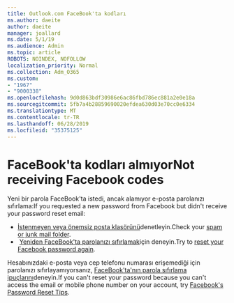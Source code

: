 ```yaml
---
title: Outlook.com FaceBook'ta kodları
ms.author: daeite
author: daeite
manager: joallard
ms.date: 5/1/19
ms.audience: Admin
ms.topic: article
ROBOTS: NOINDEX, NOFOLLOW
localization_priority: Normal
ms.collection: Adm_O365
ms.custom:
- "1967"
- "9000338"
ms.openlocfilehash: 9d0d863bdf30986e6ac86fbd786ec881a2e0e18a
ms.sourcegitcommit: 5fb7a4b28859690020efdea630d03e70cc0e6334
ms.translationtype: MT
ms.contentlocale: tr-TR
ms.lasthandoff: 06/28/2019
ms.locfileid: "35375125"
---
```

# <a name="not-receiving-facebook-codes"></a><span data-ttu-id="5fad4-102">FaceBook'ta kodları almıyor</span><span class="sxs-lookup"><span data-stu-id="5fad4-102">Not receiving Facebook codes</span></span>

<span data-ttu-id="5fad4-103">Yeni bir parola FaceBook'ta istedi, ancak alamıyor e-posta parolanızı sıfırlama:</span><span class="sxs-lookup"><span data-stu-id="5fad4-103">If you requested a new password from Facebook but didn't receive your password reset email:</span></span>

- <span data-ttu-id="5fad4-104">[İstenmeyen veya önemsiz posta klasörünü](https://outlook.live.com/mail/junkemail)denetleyin.</span><span class="sxs-lookup"><span data-stu-id="5fad4-104">Check your [spam or junk mail folder](https://outlook.live.com/mail/junkemail).</span></span>
- <span data-ttu-id="5fad4-105"> [Yeniden FaceBook'ta parolanızı sıfırlamak](https://www.facebook.com/help/213395615347144?helpref=faq_content)için deneyin.</span><span class="sxs-lookup"><span data-stu-id="5fad4-105">Try to [reset your Facebook password again](https://www.facebook.com/help/213395615347144?helpref=faq_content).</span></span>

<span data-ttu-id="5fad4-106">Hesabınızdaki e-posta veya cep telefonu numarası erişemediği için parolanızı sıfırlayamıyorsanız, [FaceBook'ta'nın parola sıfırlama ipuçlarını](https://www.facebook.com/help/218815984812734)deneyin.</span><span class="sxs-lookup"><span data-stu-id="5fad4-106">If you can't reset your password because you can't access the email or mobile phone number on your account, try [Facebook's Password Reset Tips](https://www.facebook.com/help/218815984812734).</span></span>